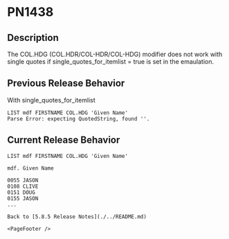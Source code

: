# PN1438  

<PageHeader />

## Description

The COL.HDG (COL.HDR/COL-HDR/COL-HDG) modifier does not work with single quotes if single_quotes_for_itemlist = true is set in the emaulation.

## Previous Release Behavior

With single_quotes_for_itemlist

```text
LIST mdf FIRSTNAME COL.HDG 'Given Name'
Parse Error: expecting QuotedString, found ''.
```

## Current Release Behavior

```
LIST mdf FIRSTNAME COL.HDG 'Given Name'

mdf. Given Name

0055 JASON     
0108 CLIVE     
0151 DOUG      
0155 JASON
...

Back to [5.8.5 Release Notes](./../README.md)

<PageFooter />
